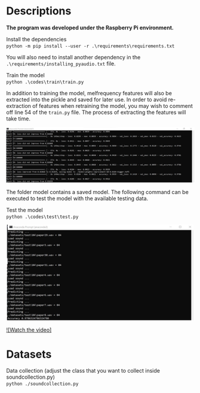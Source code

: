 # Descriptions

**The program was developed under the Raspberry Pi environment.**

Install the dependencies \
`python -m pip install --user -r .\requirements\requirements.txt` 

You will also need to install another dependency in the `.\requirements/installing_pyaudio.txt` file.

Train the model \
`python .\codes\train\train.py`
 
In addition to training the model, melfrequency features will also be extracted into the pickle and saved for later use. In order to avoid re-extraction of features when retraining the model, you may wish to comment off line 54 of the `train.py` file. The process of extracting the features will take time.

<p align="center">
	<img src="img/training.jpg" width="800"/> 
</p>

The folder model contains a saved model. The following command can be executed to test the model with the available testing data.

Test the model \
`python .\codes\test\test.py`

<p align="center">
	<img src="img/testing.jpg" width="500"/> 
</p>

[![Watch the video]](https://github.com/spoluan/rpi-smart-wastebasket/blob/final/video/b916f5e5-2caf-4fd7-bd3c-38fa56654bee.mp4)

# Datasets

Data collection (adjust the class that you want to collect inside soundcollection.py) \
`python ./soundcollection.py`

